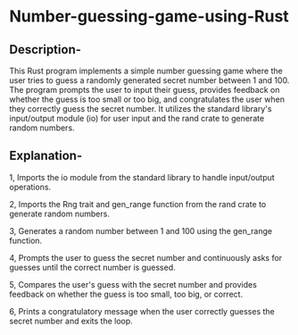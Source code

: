 # Number-guessing-game-using-Rust
## Description-
This Rust program implements a simple number guessing game where the user tries to guess a randomly generated secret number between 1 and 100. The program prompts the user to input their guess, provides feedback on whether the guess is too small or too big, and congratulates the user when they correctly guess the secret number. It utilizes the standard library's input/output module (io) for user input and the rand crate to generate random numbers.
## Explanation-
  1, Imports the io module from the standard library to handle input/output operations.

  2, Imports the Rng trait and gen_range function from the rand crate to generate random numbers.

  3, Generates a random number between 1 and 100 using the gen_range function.

  4, Prompts the user to guess the secret number and continuously asks for guesses until the correct number is guessed.

  5, Compares the user's guess with the secret number and provides feedback on whether the guess is too small, too big, or correct.

  6, Prints a congratulatory message when the user correctly guesses the secret number and exits the loop.
